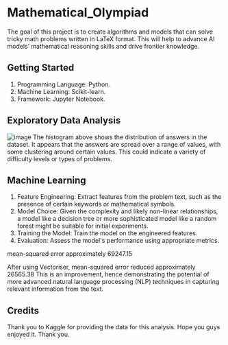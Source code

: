 # Mathematical_Olympiad
The goal of this project is to create algorithms and models that can solve tricky math problems written in LaTeX format. This will help to advance AI models’ mathematical reasoning skills and drive frontier knowledge.

## Getting Started
1. Programming Language: Python.
2. Machine Learning: Scikit-learn.
3. Framework: Jupyter Notebook.

## Exploratory Data Analysis
![image](https://github.com/arif95-byte/Mathematical_Olympiad/assets/75437274/b5201b4f-2e7f-4f3e-924b-624f2770e0d9)
The histogram above shows the distribution of answers in the dataset. It appears that the answers are spread over a range of values, with some clustering around certain values. This could indicate a variety of difficulty levels or types of problems.

## Machine Learning
1. Feature Engineering: Extract features from the problem text, such as the presence of certain keywords or mathematical symbols.
2. Model Choice: Given the complexity and likely non-linear relationships, a model like a decision tree or more sophisticated model like a random forest might be suitable for initial experiments.
3. Training the Model: Train the model on the engineered features.
4. Evaluation: Assess the model's performance using appropriate metrics.

mean-squared error approximately 69247.15

After using Vectoriser, mean-squared error reduced approximately 26565.38
This is an improvement, hence demonstrating the potential of more advanced natural language processing (NLP) techniques in capturing relevant information from the text.

## Credits
Thank you to Kaggle for providing the data for this analysis. Hope you guys enjoyed it. Thank you.
